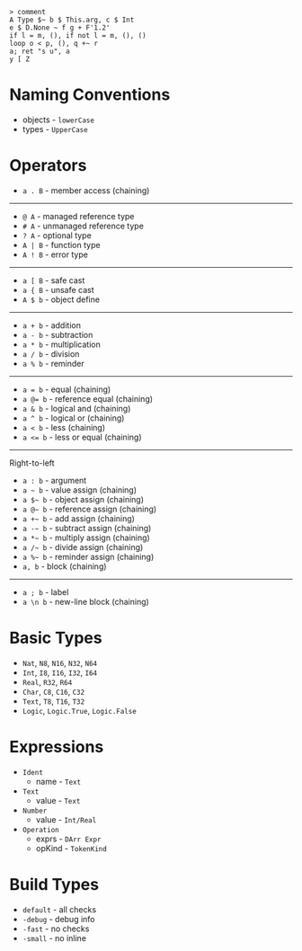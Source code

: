 ```cup
> comment
A Type $~ b $ This.arg, c $ Int
e $ D.None ~ f g + F'1.2'
if l = m, (), if not l = m, (), ()
loop o < p, (), q +~ r
a; ret "s u", a
y [ Z
```
# Naming Conventions
- objects - `lowerCase`
- types - `UpperCase`
# Operators
- `a . B` - member access (chaining)
---
- `@ A` - managed reference type
- `# A` - unmanaged reference type
- `? A` - optional type
- `A | B` - function type
- `A ! B` - error type
---
- `a [ B` - safe cast
- `a { B` - unsafe cast
- `A $ b` - object define
---
- `a + b` - addition
- `a - b` - subtraction
- `a * b` - multiplication
- `a / b` - division
- `a % b` - reminder
---
- `a = b` - equal (chaining)
- `a @= b` - reference equal (chaining)
- `a & b` - logical and (chaining)
- `a ^ b` - logical or (chaining)
- `a < b` - less (chaining)
- `a <= b` - less or equal (chaining)
---
Right-to-left
- `a : b` - argument
- `a ~ b` - value assign (chaining)
- `a $~ b` - object assign (chaining)
- `a @~ b` - reference assign (chaining)
- `a +~ b` - add assign (chaining)
- `a -~ b` - subtract assign (chaining)
- `a *~ b` - multiply assign (chaining)
- `a /~ b` - divide assign (chaining)
- `a %~ b` - reminder assign (chaining)
- `a, b` - block (chaining)
---
- `a ; b` - label
- `a \n b` - new-line block (chaining)
# Basic Types
- `Nat`, `N8`, `N16`, `N32`, `N64`
- `Int`, `I8`, `I16`, `I32`, `I64`
- `Real`, `R32`, `R64`
- `Char`, `C8`, `C16`, `C32`
- `Text`, `T8`, `T16`, `T32`
- `Logic`, `Logic.True`, `Logic.False`
# Expressions
- `Ident`
    - name - `Text`
- `Text`
    - value - `Text`
- `Number`
    - value - `Int/Real`
- `Operation`
    - exprs - `DArr Expr`
    - opKind - `TokenKind`
# Build Types
- `default` - all checks
- `-debug` - debug info
- `-fast` - no checks
- `-small` - no inline